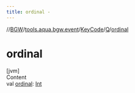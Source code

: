 ```yaml
---
title: ordinal -
---
```

//[BGW](../../../../index.md)/[tools.aqua.bgw.event](../../index.md)/[KeyCode](../index.md)/[Q](index.md)/[ordinal](ordinal.md)



# ordinal  
[jvm]  
Content  
val [ordinal](ordinal.md): [Int](https://kotlinlang.org/api/latest/jvm/stdlib/kotlin/-int/index.html)  



